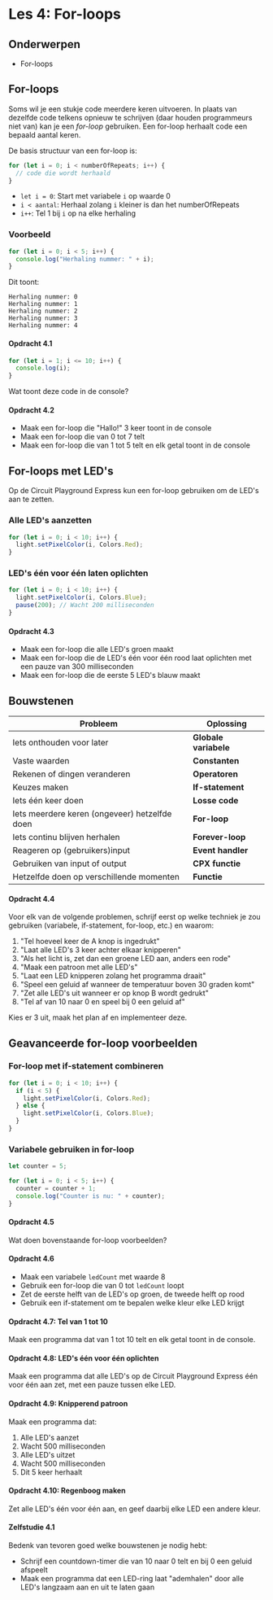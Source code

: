 # Les 4: For-loops

## Onderwerpen

- For-loops

<!--
- Herhaling in code toepassen

 -->

## For-loops

Soms wil je een stukje code meerdere keren uitvoeren. In plaats van dezelfde code telkens opnieuw te schrijven (daar
houden programmeurs niet van) kan je een _for-loop_ gebruiken. Een for-loop herhaalt code een bepaald aantal keren.

De basis structuur van een for-loop is:

```typescript
for (let i = 0; i < numberOfRepeats; i++) {
  // code die wordt herhaald
}
```

- `let i = 0`: Start met variabele `i` op waarde 0
- `i < aantal`: Herhaal zolang `i` kleiner is dan het numberOfRepeats
- `i++`: Tel 1 bij `i` op na elke herhaling

### Voorbeeld

```typescript
for (let i = 0; i < 5; i++) {
  console.log("Herhaling nummer: " + i);
}
```

Dit toont:

```
Herhaling nummer: 0
Herhaling nummer: 1
Herhaling nummer: 2
Herhaling nummer: 3
Herhaling nummer: 4
```

#### Opdracht 4.1

```typescript
for (let i = 1; i <= 10; i++) {
  console.log(i);
}
```

Wat toont deze code in de console?

#### Opdracht 4.2

- Maak een for-loop die "Hallo!" 3 keer toont in de console
- Maak een for-loop die van 0 tot 7 telt
- Maak een for-loop die van 1 tot 5 telt en elk getal toont in de console

## For-loops met LED's

Op de Circuit Playground Express kun een for-loop gebruiken om de LED's aan te zetten.

### Alle LED's aanzetten

```typescript
for (let i = 0; i < 10; i++) {
  light.setPixelColor(i, Colors.Red);
}
```

<!-- TODO: dit voorbeeld er misschien niet bij zetten? -->

### LED's één voor één laten oplichten

```typescript
for (let i = 0; i < 10; i++) {
  light.setPixelColor(i, Colors.Blue);
  pause(200); // Wacht 200 milliseconden
}
```

#### Opdracht 4.3

- Maak een for-loop die alle LED's groen maakt
- Maak een for-loop die de LED's één voor één rood laat oplichten met een pauze van 300 milliseconden
- Maak een for-loop die de eerste 5 LED's blauw maakt

## Bouwstenen

| Probleem                                      | Oplossing             |
| --------------------------------------------- | --------------------- |
| Iets onthouden voor later                     | **Globale variabele** |
| Vaste waarden                                 | **Constanten**        |
| Rekenen of dingen veranderen                  | **Operatoren**        |
| Keuzes maken                                  | **If-statement**      |
| Iets één keer doen                            | **Losse code**        |
| Iets meerdere keren (ongeveer) hetzelfde doen | **For-loop**          |
| Iets continu blijven herhalen                 | **Forever-loop**      |
| Reageren op (gebruikers)input                 | **Event handler**     |
| Gebruiken van input of output                 | **CPX functie**       |
| Hetzelfde doen op verschillende momenten      | **Functie**           |

#### Opdracht 4.4

Voor elk van de volgende problemen, schrijf eerst op welke techniek je zou gebruiken (variabele, if-statement,
for-loop, etc.) en waarom:

1. "Tel hoeveel keer de A knop is ingedrukt"
2. "Laat alle LED's 3 keer achter elkaar knipperen"
3. "Als het licht is, zet dan een groene LED aan, anders een rode"
4. "Maak een patroon met alle LED's"
5. "Laat een LED knipperen zolang het programma draait"
6. "Speel een geluid af wanneer de temperatuur boven 30 graden komt"
7. "Zet alle LED's uit wanneer er op knop B wordt gedrukt"
8. "Tel af van 10 naar 0 en speel bij 0 een geluid af"

Kies er 3 uit, maak het plan af en implementeer deze.

## Geavanceerde for-loop voorbeelden

### For-loop met if-statement combineren

```typescript
for (let i = 0; i < 10; i++) {
  if (i < 5) {
    light.setPixelColor(i, Colors.Red);
  } else {
    light.setPixelColor(i, Colors.Blue);
  }
}
```

### Variabele gebruiken in for-loop

```typescript
let counter = 5;

for (let i = 0; i < 5; i++) {
  counter = counter + 1;
  console.log("Counter is nu: " + counter);
}
```

#### Opdracht 4.5

Wat doen bovenstaande for-loop voorbeelden?

#### Opdracht 4.6

- Maak een variabele `ledCount` met waarde 8
- Gebruik een for-loop die van 0 tot `ledCount` loopt
- Zet de eerste helft van de LED's op groen, de tweede helft op rood
- Gebruik een if-statement om te bepalen welke kleur elke LED krijgt

#### Opdracht 4.7: Tel van 1 tot 10

Maak een programma dat van 1 tot 10 telt en elk getal toont in de console.

#### Opdracht 4.8: LED's één voor één oplichten

Maak een programma dat alle LED's op de Circuit Playground Express één voor één aan zet, met een pauze tussen elke LED.

#### Opdracht 4.9: Knipperend patroon

Maak een programma dat:

1. Alle LED's aanzet
2. Wacht 500 milliseconden
3. Alle LED's uitzet
4. Wacht 500 milliseconden
5. Dit 5 keer herhaalt

#### Opdracht 4.10: Regenboog maken

Zet alle LED's één voor één aan, en geef daarbij elke LED een andere kleur.

#### Zelfstudie 4.1

Bedenk van tevoren goed welke bouwstenen je nodig hebt:

- Schrijf een countdown-timer die van 10 naar 0 telt en bij 0 een geluid afspeelt
- Maak een programma dat een LED-ring laat "ademhalen" door alle LED's langzaam aan en uit te laten gaan

<!-- TODO: eenvoudige zelfstudie teovoegen -->
